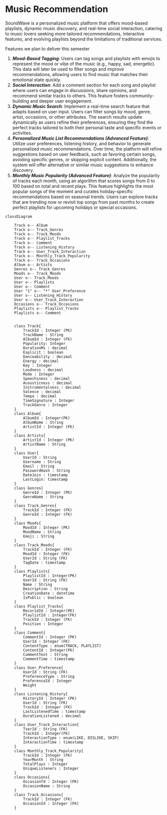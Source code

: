 # Music Recommendation
SoundWave is a personalized music platform that offers mood-based playlists, dynamic music discovery, and real-time social interaction, catering to music lovers seeking more tailored recommendations, interactive features, and evolving playlists beyond the limitations of traditional services.
 
Features we plan to deliver this semester
1. ***Mood-Based Tagging***: Users can tag songs and playlists with emojis to represent the mood or vibe of the music (e.g., happy, sad, energetic). This data will later be used to filter songs and improve recommendations, allowing users to find music that matches their emotional state quickly.
2. ***Social Interaction***: Add a comment section for each song and playlist where users can engage in discussions, share opinions, and recommend similar tracks to others. This feature fosters community-building and deeper user engagement.
3. ***Dynamic Music Search***: Implement a real-time search feature that adapts based on user input. Users can filter songs by mood, genre, artist, occasions, or other attributes. The search results update dynamically as users refine their preferences, ensuring they find the perfect tracks tailored to both their personal taste and specific events or activities.
4. ***Personalized Music List Recommendations (Advanced Feature)***: Utilize user preferences, listening history, and behavior to generate personalized music recommendations. Over time, the platform will refine suggestions based on user feedback, such as favoring certain songs, avoiding specific genres, or skipping explicit content. Additionally, the system will offer alternative or similar music suggestions to enhance discovery.
5. ***Monthly Music Popularity (Advanced Feature)***: Analyze the popularity of tracks each month, using an algorithm that scores songs from 0 to 100 based on total and recent plays. This feature highlights the most popular songs of the moment and curates holiday-specific recommendations based on seasonal trends. Users can explore tracks that are trending now or revisit top songs from past months to create perfect playlists for upcoming holidays or special occasions.

```mermaid
classDiagram
    
    Track o-- Album
    Track o-- Track_Genres
    Track o-- Track_Moods
    Track o-- Playlist_Tracks
    Track o-- Comment
    Track o-- Listening_History
    Track o-- User_Track_Interaction
    Track o-- Monthly_Track_Popularity
    Track o-- Track_Occasions
    Album o-- Artists
    Genres o-- Track_Genres
    Moods o-- Track_Moods
    User o-- Track_Moods
    User o-- Playlists
    User o-- Comment
    User "1" o-- "*" User_Preference
    User o-- Listening_History
    User o-- User_Track_Interaction
    Occasions o-- Track_Occasions
    Playlists o-- Playlist_Tracks
    Playlists o-- Comment

    
    class Track{
        TrackId : Integer (PK)
        TrackName : String
        AlbumId : Integer (FK)
        Popularity: Integer
        DurationMs : decimal
        Explicit : boolean
        Danceability : decimal
        Energy : decimal
        Key : Integer
        Loudness : decimal
        Mode : Integer
        Speechiness : decimal
        Acousticness : decimal
        Instrumentalness : decimal
        Valence : decimal
        Tempo : decimal
        TimeSignature : Integer
        TrackGenre : Integer
    }
    class Album{
        AlbumId : Integer(PK)
        AlbumName : String
        ArtistId : Integer (FK)
    }
    class Artists{
        ArtistId : Integer (PK)
        ArtistName : String
    }
    class User{
        UserId : String
        Username : String
        Email : String
        PasswordHash : String
        DateJoin : timestamp
        LastLogin: timestamp
    }
    class Genres{
        GenreId : Integer (PK)
        GenreName : String
    }
    class Track_Genres{
        TrackId : Integer (FK)
        GenreId : Integer (FK)
    }
    class Moods{
        MoodId : Integer (PK)
        MoodName : String
        Emoji : String
    }
    class Track_Moods{
        TrackId : Integer (FK)
        MoodId : Integer (FK)
        UserId : String (FK)
        TagDate : timestamp
    }
    class Playlists{
        PlaylistId : Integer(PK)
        UserId : String (FK)
        Name : String
        Description : String
        CreationDate : datetime
        IsPublic : boolean
    }
    class Playlist_Tracks{
        RecoridId : Integer(PK)
        PlaylistId : Integer(FK)
        TrackId : Integer (FK)
        Position : Integer
    }
    class Comment{
        CommentId : Integer (PK)
        UserId : Integer (FK)
        ContentType : enum(TRACK, PLAYLIST)
        ContentId : Integer(FK)
        CommentText : String
        CommentTime : timestamp
    }
    class User_Preference{
        UserId : String (FK)
        PreferenceType : String
        PreferenceId : Integer
        Weight
    }
    class Listening_History{
        HistoryId : Integer (PK)
        UserId : String (FK)
        TrackId : Integer (FK)
        LastListenedTime : timestamp
        DurationListened : decimal
    }
    class User_Track_Interaction{
        TserId : String (FK)
        TrackId : Integer(FK)
        InteractionType : enum(LIKE, DISLIKE, SKIP)
        InteractionTime : timestamp
    }
    class Monthly_Track_Popularity{
        TrackId : Integer (FK)
        YearMonth : String
        TotalPlays : Integer
        UniqueListeners : Integer
    }
    class Occasions{
        OccasionTd : Integer (PK)
        OccasionName : String
    }
    class Track_Occasions{
        TrackId : Integer (FK)
        OccasionId : Integer (FK)
    }



```
